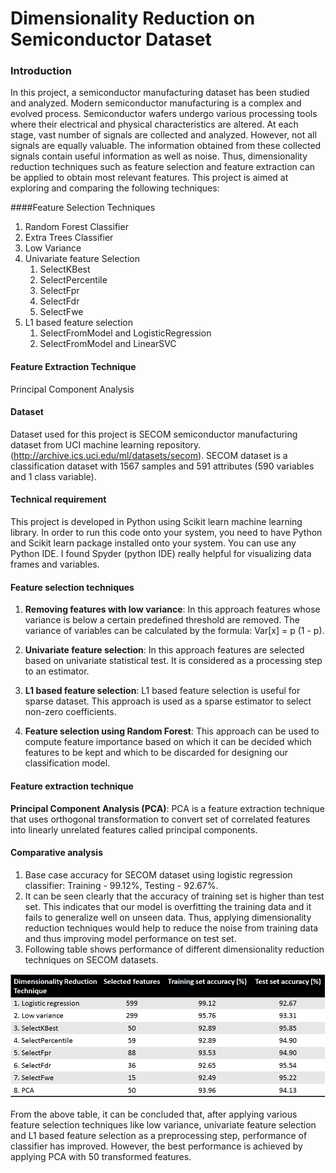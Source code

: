 # Dimensionality Reduction on Semiconductor Dataset

### Introduction

In this project, a semiconductor manufacturing dataset has been studied and analyzed. 
Modern semiconductor manufacturing is a complex and evolved process. Semiconductor wafers undergo various processing tools where their electrical and physical characteristics are altered. At each stage, vast number of signals are collected and analyzed. However, not all signals are equally valuable. The information obtained from these collected signals contain useful information as well as noise. Thus, dimensionality reduction techniques such as feature selection and feature extraction can be applied to obtain most relevant features. This project is aimed at exploring and comparing the following techniques:

####Feature Selection Techniques
1. Random Forest Classifier
1. Extra Trees Classifier
1. Low Variance
1. Univariate feature Selection
	1. SelectKBest
	1. SelectPercentile
	1. SelectFpr
	1. SelectFdr
	1. SelectFwe
1. L1 based feature selection
	1. SelectFromModel and LogisticRegression
	1. SelectFromModel and LinearSVC

#### Feature Extraction Technique
Principal Component Analysis

#### Dataset

Dataset used for this project is SECOM semiconductor manufacturing dataset from UCI machine learning repository. (http://archive.ics.uci.edu/ml/datasets/secom). SECOM dataset is a classification dataset with 1567 samples and 591 attributes (590 variables and 1 class variable).

#### Technical requirement

This project is developed in Python using Scikit learn machine learning library. In order to run this code onto your system, you need to have Python and Scikit learn package installed onto your system. You can use any Python IDE. I found Spyder (python IDE) really helpful for visualizing data frames and variables. 

#### Feature selection techniques

1. **Removing features with low variance**: In this approach features whose variance is below a certain predefined threshold are removed. The variance of variables can be calculated by the formula: Var[x] = p (1 - p).

2. **Univariate feature selection**: In this approach features are selected based on univariate statistical test. It is considered as a processing step to an estimator. 

3. **L1 based feature selection**: L1 based feature selection is useful for sparse dataset. This approach is used as a sparse estimator to select non-zero coefficients.

4. **Feature selection using Random Forest**: This approach can be used to compute feature importance based on which it can be decided which features to be kept and which to be discarded for designing our classification model.

#### Feature extraction technique
**Principal Component Analysis (PCA)**: 
PCA is a feature extraction technique that uses orthogonal transformation to convert set of correlated features into linearly unrelated features called principal components.



#### Comparative analysis

1. Base case accuracy for SECOM dataset using logistic regression classifier: Training - 99.12%, Testing - 92.67%.
2. It can be seen clearly that the accuracy of training set is higher than test set. This indicates that our model is overfitting the training data and it fails to generalize well on unseen data. Thus, applying dimensionality reduction techniques would help to reduce the noise from training data and thus improving model performance on test set.
3. Following table shows performance of different dimensionality reduction techniques on SECOM datasets.

![ Comparison](summary_table.png)


From the above table, it can be concluded that, after applying various feature selection techniques like low variance, univariate feature selection and L1 based feature selection as a preprocessing step, performance of classifier has improved. However, the best performance is achieved by applying PCA with 50 transformed features.
 


